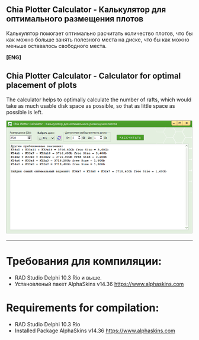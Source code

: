 ## Chia Plotter Calculator - Калькулятор для оптимального размещения плотов
Калькулятор помогает оптимально расчитать количество плотов, что бы как можно больше занять полезного места на диске, что бы как можно меньше оставалось свободного места. 

**[ENG]**
## Chia Plotter Calculator - Calculator for optimal placement of plots
The calculator helps to optimally calculate the number of rafts, which would take as much usable disk space as possible, so that as little space as possible is left.

![Screenshot](https://github.com/superbot-coder/ChiaPloterCalculator/blob/main/ScreenShot.PNG "")

 ---
# Требования для компиляции:
- RAD Studio Delphi 10.3 Rio и выше.
- Установленый пакет AlphaSkins v14.36 https://www.alphaskins.com 

# Requirements for compilation:
- RAD Studio Delphi 10.3 Rio
- Installed Package AlphaSkins v14.36 https://www.alphaskins.com
